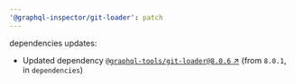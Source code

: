 ```yaml
---
'@graphql-inspector/git-loader': patch
---
```

dependencies updates:
  - Updated dependency [`@graphql-tools/git-loader@8.0.6`
    ↗︎](https://www.npmjs.com/package/@graphql-tools/git-loader/v/8.0.6) (from `8.0.1`, in
    `dependencies`)
